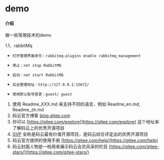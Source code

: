 # demo

#### 介绍
做一些常用技术的demo

1.1、rabbitMq

-     打开管理界面命令：rabbitmq-plugins enable rabbitmq_management
-     停止：net stop RabbitMQ
-     启动：net start RabbitMQ
-     后台管理地址：http://127.0.0.1:15672/
-     使用默认账号登录：guest/ guest




1. 使用 Readme\_XXX.md 来支持不同的语言，例如 Readme\_en.md, Readme\_zh.md
2. 码云官方博客 [blog.gitee.com](https://blog.gitee.com)
3. 你可以 [https://gitee.com/explore](https://gitee.com/explore) 这个地址来了解码云上的优秀开源项目
4. [GVP](https://gitee.com/gvp) 全称是码云最有价值开源项目，是码云综合评定出的优秀开源项目
5. 码云官方提供的使用手册 [https://gitee.com/help](https://gitee.com/help)
6. 码云封面人物是一档用来展示码云会员风采的栏目 [https://gitee.com/gitee-stars/](https://gitee.com/gitee-stars/)